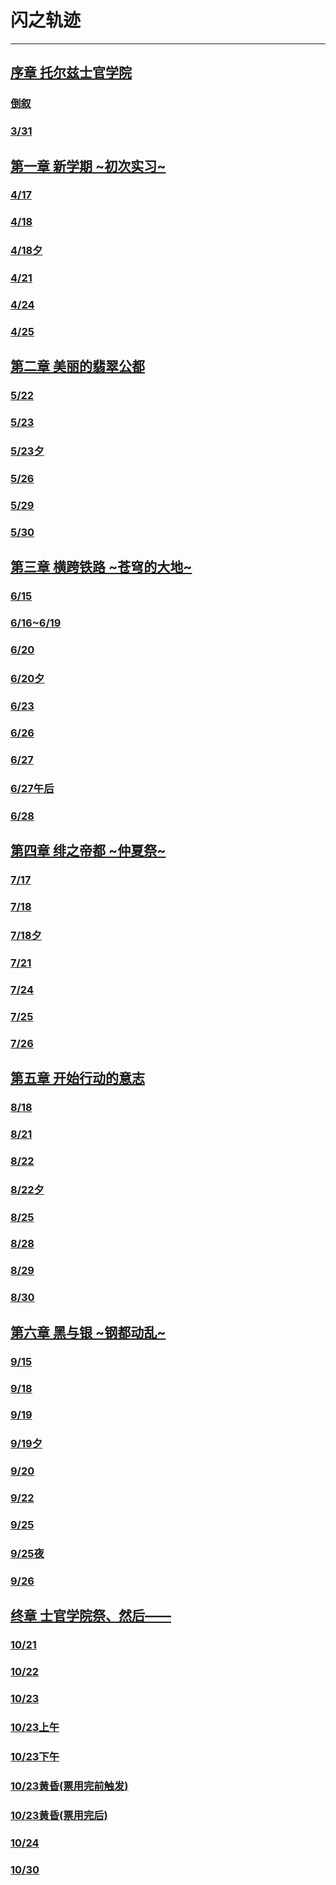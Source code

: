 # 闪之轨迹

---

## [序章 托尔兹士官学院](/game/TheLegendOfHeroes/SenNoKiseki/chapters/chapter_0/README.md#序章-托尔兹士官学院)
### [倒叙](/game/TheLegendOfHeroes/SenNoKiseki/chapters/chapter_0/README.md#倒叙)
### [3/31](/game/TheLegendOfHeroes/SenNoKiseki/chapters/chapter_0/README.md#_331)
## [第一章 新学期 \~初次实习\~](/game/TheLegendOfHeroes/SenNoKiseki/chapters/chapter_1/README.md#第一章-新学期-初次实习)
### [4/17](/game/TheLegendOfHeroes/SenNoKiseki/chapters/chapter_1/README.md#_417)
### [4/18](/game/TheLegendOfHeroes/SenNoKiseki/chapters/chapter_1/README.md#_418)
### [4/18夕](/game/TheLegendOfHeroes/SenNoKiseki/chapters/chapter_1/README.md#_418夕)
### [4/21](/game/TheLegendOfHeroes/SenNoKiseki/chapters/chapter_1/README.md#_421)
### [4/24](/game/TheLegendOfHeroes/SenNoKiseki/chapters/chapter_1/README.md#_424)
### [4/25](/game/TheLegendOfHeroes/SenNoKiseki/chapters/chapter_1/README.md#_425)
## [第二章 美丽的翡翠公都](/game/TheLegendOfHeroes/SenNoKiseki/chapters/chapter_2/README.md#第二章-美丽的翡翠公都)
### [5/22](/game/TheLegendOfHeroes/SenNoKiseki/chapters/chapter_2/README.md#_522)
### [5/23](/game/TheLegendOfHeroes/SenNoKiseki/chapters/chapter_2/README.md#_523)
### [5/23夕](/game/TheLegendOfHeroes/SenNoKiseki/chapters/chapter_2/README.md#_523夕)
### [5/26](/game/TheLegendOfHeroes/SenNoKiseki/chapters/chapter_2/README.md#_526)
### [5/29](/game/TheLegendOfHeroes/SenNoKiseki/chapters/chapter_2/README.md#_529)
### [5/30](/game/TheLegendOfHeroes/SenNoKiseki/chapters/chapter_2/README.md#_530)
## [第三章 横跨铁路 \~苍穹的大地\~](/game/TheLegendOfHeroes/SenNoKiseki/chapters/chapter_3/README.md#第三章-横跨铁路-苍穹的大地)
### [6/15](/game/TheLegendOfHeroes/SenNoKiseki/chapters/chapter_3/README.md#_615)
### [6/16~6/19](/game/TheLegendOfHeroes/SenNoKiseki/chapters/chapter_3/README.md#_616619)
### [6/20](/game/TheLegendOfHeroes/SenNoKiseki/chapters/chapter_3/README.md#_620)
### [6/20夕](/game/TheLegendOfHeroes/SenNoKiseki/chapters/chapter_3/README.md#_620夕)
### [6/23](/game/TheLegendOfHeroes/SenNoKiseki/chapters/chapter_3/README.md#_623)
### [6/26](/game/TheLegendOfHeroes/SenNoKiseki/chapters/chapter_3/README.md#_626)
### [6/27](/game/TheLegendOfHeroes/SenNoKiseki/chapters/chapter_3/README.md#_627)
### [6/27午后](/game/TheLegendOfHeroes/SenNoKiseki/chapters/chapter_3/README.md#_627午后)
### [6/28](/game/TheLegendOfHeroes/SenNoKiseki/chapters/chapter_3/README.md#_628)
## [第四章 绯之帝都 \~仲夏祭\~](/game/TheLegendOfHeroes/SenNoKiseki/chapters/chapter_4/README.md#第四章-绯之帝都-仲夏祭)
### [7/17](/game/TheLegendOfHeroes/SenNoKiseki/chapters/chapter_4/README.md#_717)
### [7/18](/game/TheLegendOfHeroes/SenNoKiseki/chapters/chapter_4/README.md#_718)
### [7/18夕](/game/TheLegendOfHeroes/SenNoKiseki/chapters/chapter_4/README.md#_718夕)
### [7/21](/game/TheLegendOfHeroes/SenNoKiseki/chapters/chapter_4/README.md#_721)
### [7/24](/game/TheLegendOfHeroes/SenNoKiseki/chapters/chapter_4/README.md#_724)
### [7/25](/game/TheLegendOfHeroes/SenNoKiseki/chapters/chapter_4/README.md#_725)
### [7/26](/game/TheLegendOfHeroes/SenNoKiseki/chapters/chapter_4/README.md#_726)
## [第五章 开始行动的意志](/game/TheLegendOfHeroes/SenNoKiseki/chapters/chapter_5/README.md#第五章-开始行动的意志)
### [8/18](/game/TheLegendOfHeroes/SenNoKiseki/chapters/chapter_5/README.md#_818)
### [8/21](/game/TheLegendOfHeroes/SenNoKiseki/chapters/chapter_5/README.md#_821)
### [8/22](/game/TheLegendOfHeroes/SenNoKiseki/chapters/chapter_5/README.md#_822)
### [8/22夕](/game/TheLegendOfHeroes/SenNoKiseki/chapters/chapter_5/README.md#_822夕)
### [8/25](/game/TheLegendOfHeroes/SenNoKiseki/chapters/chapter_5/README.md#_825)
### [8/28](/game/TheLegendOfHeroes/SenNoKiseki/chapters/chapter_5/README.md#_828)
### [8/29](/game/TheLegendOfHeroes/SenNoKiseki/chapters/chapter_5/README.md#_829)
### [8/30](/game/TheLegendOfHeroes/SenNoKiseki/chapters/chapter_5/README.md#_830)
## [第六章 黑与银 \~钢都动乱\~](/game/TheLegendOfHeroes/SenNoKiseki/chapters/chapter_6/README.md#第六章-黑与银-钢都动乱)
### [9/15](/game/TheLegendOfHeroes/SenNoKiseki/chapters/chapter_6/README.md#_915)
### [9/18](/game/TheLegendOfHeroes/SenNoKiseki/chapters/chapter_6/README.md#_918)
### [9/19](/game/TheLegendOfHeroes/SenNoKiseki/chapters/chapter_6/README.md#_919)
### [9/19夕](/game/TheLegendOfHeroes/SenNoKiseki/chapters/chapter_6/README.md#_919夕)
### [9/20](/game/TheLegendOfHeroes/SenNoKiseki/chapters/chapter_6/README.md#_920)
### [9/22](/game/TheLegendOfHeroes/SenNoKiseki/chapters/chapter_6/README.md#_922)
### [9/25](/game/TheLegendOfHeroes/SenNoKiseki/chapters/chapter_6/README.md#_925)
### [9/25夜](/game/TheLegendOfHeroes/SenNoKiseki/chapters/chapter_6/README.md#_925夜)
### [9/26](/game/TheLegendOfHeroes/SenNoKiseki/chapters/chapter_6/README.md#_926)
## [终章 士官学院祭、然后——](/game/TheLegendOfHeroes/SenNoKiseki/chapters/chapter_final/README.md#终章-士官学院祭然后)
### [10/21](/game/TheLegendOfHeroes/SenNoKiseki/chapters/chapter_final/README.md#_1021)
### [10/22](/game/TheLegendOfHeroes/SenNoKiseki/chapters/chapter_final/README.md#_1022)
### [10/23](/game/TheLegendOfHeroes/SenNoKiseki/chapters/chapter_final/README.md#_1023)
### [10/23上午](/game/TheLegendOfHeroes/SenNoKiseki/chapters/chapter_final/README.md#_1023上午)
### [10/23下午](/game/TheLegendOfHeroes/SenNoKiseki/chapters/chapter_final/README.md#_1023下午)
### [10/23黄昏(票用完前触发)](/game/TheLegendOfHeroes/SenNoKiseki/chapters/chapter_final/README.md#_1023黄昏票用完前触发)
### [10/23黄昏(票用完后)](/game/TheLegendOfHeroes/SenNoKiseki/chapters/chapter_final/README.md#_1023黄昏票用完后)
### [10/24](/game/TheLegendOfHeroes/SenNoKiseki/chapters/chapter_final/README.md#_1024)
### [10/30](/game/TheLegendOfHeroes/SenNoKiseki/chapters/chapter_final/README.md#_1030)